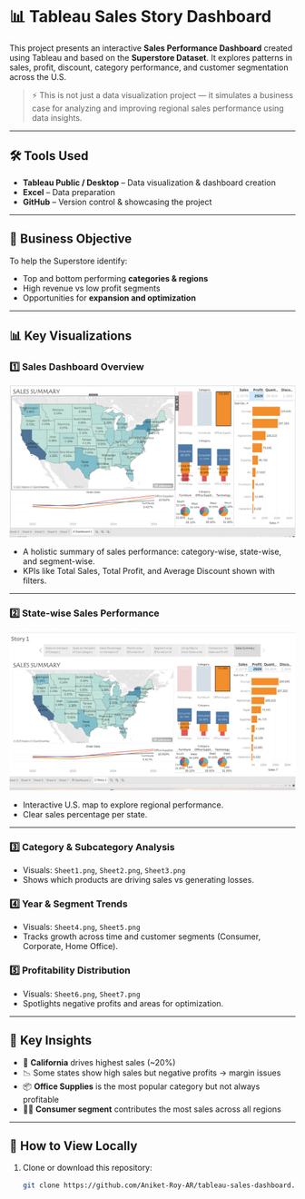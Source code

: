 # 📊 Tableau Sales Story Dashboard

This project presents an interactive **Sales Performance Dashboard** created using Tableau and based on the **Superstore Dataset**. It explores patterns in sales, profit, discount, category performance, and customer segmentation across the U.S.

> ⚡️ This is not just a data visualization project — it simulates a business case for analyzing and improving regional sales performance using data insights.

---
## 🛠️ Tools Used

- **Tableau Public / Desktop** – Data visualization & dashboard creation  
- **Excel** – Data preparation  
- **GitHub** – Version control & showcasing the project

---

## 📌 Business Objective

To help the Superstore identify:
- Top and bottom performing **categories & regions**
- High revenue vs low profit segments
- Opportunities for **expansion and optimization**

---

## 📊 Key Visualizations

### 1️⃣ **Sales Dashboard Overview**
![Dashboard](Dashboard.png)

- A holistic summary of sales performance: category-wise, state-wise, and segment-wise.
- KPIs like Total Sales, Total Profit, and Average Discount shown with filters.

---

### 2️⃣ **State-wise Sales Performance**
![Story_Page](Story_Page.png)

- Interactive U.S. map to explore regional performance.
- Clear sales percentage per state.

---

### 3️⃣ **Category & Subcategory Analysis**
- Visuals: `Sheet1.png`, `Sheet2.png`, `Sheet3.png`
- Shows which products are driving sales vs generating losses.

### 4️⃣ **Year & Segment Trends**
- Visuals: `Sheet4.png`, `Sheet5.png`
- Tracks growth across time and customer segments (Consumer, Corporate, Home Office).

### 5️⃣ **Profitability Distribution**
- Visuals: `Sheet6.png`, `Sheet7.png`
- Spotlights negative profits and areas for optimization.

---

## 🎯 Key Insights

- 📍 **California** drives highest sales (~20%)
- 📉 Some states show high sales but negative profits → margin issues
- 📦 **Office Supplies** is the most popular category but not always profitable
- 🧑‍💼 **Consumer segment** contributes the most sales across all regions

---

## 🚀 How to View Locally

1. Clone or download this repository:
   ```bash
   git clone https://github.com/Aniket-Roy-AR/tableau-sales-dashboard.git
